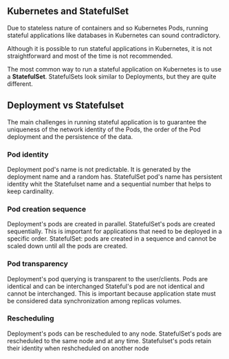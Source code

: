 ## Kubernetes and StatefulSet

Due to stateless nature of containers and so Kubernetes Pods, running stateful applications like databases in Kubernetes can sound contradictory. 

Although it is possible to run stateful applications in Kubernetes, it is not straightforward and most of the time is not recommended.

The most common way to run a stateful application on Kubernetes is to use a **StatefulSet**. StatefulSets look similar to Deployments, but they are quite different. 

## Deployment vs Statefulset

The main challenges in running stateful application is to guarantee the uniqueness of the network identity of the Pods, the order of the Pod deployment and the persistence of the data.

### Pod identity

Deployment pod's name is not predictable. It is generated by the deployment name and a random has. 
StatefulSet pod's name has persistent identity whit the Statefulset name and a sequential number that helps to keep cardinality.

### Pod creation sequence

Deployment's pods are created in parallel. StatefulSet's pods are created sequentially. This is important for applications that need to be deployed in a specific order.
StatefulSet: pods are created in a sequence and cannot be scaled down until all the pods are created.


### Pod transparency
Deployment's pod querying is transparent to the user/clients. Pods are identical and can be interchanged
Stateful's pod are not identical and cannot be interchanged. This is important because application state must be considered data synchronization among replicas volumes.

### Rescheduling
Deployment's pods can be rescheduled to any node. StatefulSet's pods are rescheduled to the same node and at any time. Statefulset's pods retain their identity when reshcheduled on another node
